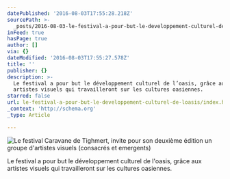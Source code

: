 ```yaml
---
datePublished: '2016-08-03T17:55:28.218Z'
sourcePath: >-
  _posts/2016-08-03-le-festival-a-pour-but-le-developpement-culturel-de-loasis.md
inFeed: true
hasPage: true
author: []
via: {}
dateModified: '2016-08-03T17:55:27.578Z'
title: ''
publisher: {}
description: >-
  Le festival a pour but le développement culturel de l’oasis, grâce aux
  artistes visuels qui travailleront sur les cultures oasiennes.
starred: false
url: le-festival-a-pour-but-le-developpement-culturel-de-loasis/index.html
_context: 'http://schema.org'
_type: Article

---
```

![Le festival Caravane de Tighmert, invite pour son deuxième édition un groupe d'artistes visuels (consacrés et emergents) ](https://the-grid-user-content.s3-us-west-2.amazonaws.com/54c96078-6b02-4c87-b60b-a14b8de52406.jpg)

Le festival a pour but le développement culturel de l'oasis, grâce aux artistes visuels qui travailleront sur les cultures oasiennes.